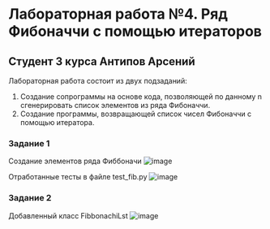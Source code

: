 # Лабораторная работа №4. Ряд Фибоначчи с помощью итераторов
## Студент 3 курса Антипов Арсений

Лабораторная работа состоит из двух подзаданий:

1. Создание сопрограммы на основе кода, позволяющей по данному n сгенерировать список элементов из ряда Фибоначчи.
2. Создание программы, возвращающей список чисел Фибоначчи с помощью итератора.

### Задание 1
Создание элементов ряда Фиббоначи
![image](https://github.com/user-attachments/assets/c1e47075-14b9-4314-8672-6ce8a529550c)

Отработанные тесты в файле test_fib.py
![image](https://github.com/user-attachments/assets/0c1adc37-261b-4160-9753-c7247fe73ea4)

### Задание 2
Добавленный класс FibbonachiLst
![image](https://github.com/user-attachments/assets/3db06590-8e6f-4d65-8e9e-d170de9562dd)
